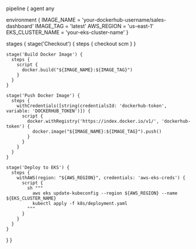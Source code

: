 pipeline {
  agent any

  environment {
    IMAGE_NAME = 'your-dockerhub-username/sales-dashboard'
    IMAGE_TAG = 'latest'
    AWS_REGION = 'us-east-1'
    EKS_CLUSTER_NAME = 'your-eks-cluster-name'
  }

  stages {
    stage('Checkout') {
      steps {
        checkout scm
      }
    }

    stage('Build Docker Image') {
      steps {
        script {
          docker.build("${IMAGE_NAME}:${IMAGE_TAG}")
        }
      }
    }

    stage('Push Docker Image') {
      steps {
        withCredentials([string(credentialsId: 'dockerhub-token', variable: 'DOCKERHUB_TOKEN')]) {
          script {
            docker.withRegistry('https://index.docker.io/v1/', 'dockerhub-token') {
              docker.image("${IMAGE_NAME}:${IMAGE_TAG}").push()
            }
          }
        }
      }
    }

    stage('Deploy to EKS') {
      steps {
        withAWS(region: "${AWS_REGION}", credentials: 'aws-eks-creds') {
          script {
            sh """
              aws eks update-kubeconfig --region ${AWS_REGION} --name ${EKS_CLUSTER_NAME}
              kubectl apply -f k8s/deployment.yaml
            """
          }
        }
      }
    }
  }
}
